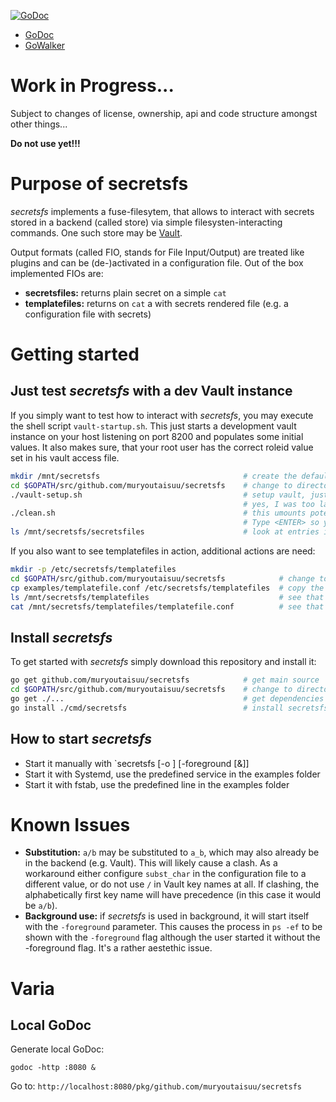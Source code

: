 [![GoDoc](https://godoc.org/github.com/muryoutaisuu/secretsfs?status.svg)](https://godoc.org/github.com/muryoutaisuu/secretsfs/pkg)

* [GoDoc](https://godoc.org/github.com/muryoutaisuu/secretsfs/pkg)
* [GoWalker](https://gowalker.org/github.com/muryoutaisuu/secretsfs/pkg)

# Work in Progress...

Subject to changes of license, ownership, api and code structure amongst other things...

**Do not use yet!!!**

# Purpose of secretsfs

_secretsfs_ implements a fuse-filesytem, that allows to interact with secrets stored in a backend (called store) via simple filesysten-interacting commands.
One such store may be [Vault](https://github.com/hashicorp/vault).

Output formats (called FIO, stands for File Input/Output) are treated like plugins and can be (de-)activated in a configuration file. Out of the box implemented FIOs are:

* **secretsfiles:** returns plain secret on a simple `cat`
* **templatefiles:** returns on `cat` a with secrets rendered file (e.g. a configuration file with secrets)

# Getting started

## Just test _secretsfs_ with a dev Vault instance

If you simply want to test how to interact with _secretsfs_, you may execute the shell script `vault-startup.sh`.
This just starts a development vault instance on your host listening on port 8200 and populates some initial values.
It also makes sure, that your root user has the correct roleid value set in his vault access file.

```bash
mkdir /mnt/secretsfs                                # create the default mountpoint
cd $GOPATH/src/github.com/muryoutaisuu/secretsfs    # change to directory
./vault-setup.sh                                    # setup vault, just following instructions on screen
                                                    # yes, I was too lazy to do some string parsing
./clean.sh                                          # this umounts potentially existing old mounts, build secretsfs anew and mounts it
                                                    # Type <ENTER> so you can see your prompt again
ls /mnt/secretsfs/secretsfiles                      # look at entries inside of that new secretsfs
```

If you also want to see templatefiles in action, additional actions are need:

```bash
mkdir -p /etc/secretsfs/templatefiles
cd $GOPATH/src/github.com/muryoutaisuu/secretsfs            # change to directory
cp examples/templatefile.conf /etc/secretsfs/templatefiles  # copy the template example to the templatefiles
ls /mnt/secretsfs/templatefiles                             # see that the newly copied file now gets listed
cat /mnt/secretsfs/templatefiles/templatefile.conf          # see that the secret is rendered upon this cat
```

## Install _secretsfs_

To get started with _secretsfs_ simply download this repository and install it:

```bash
go get github.com/muryoutaisuu/secretsfs            # get main source
cd $GOPATH/src/github.com/muryoutaisuu/secretsfs    # change to directory
go get ./...                                        # get dependencies
go install ./cmd/secretsfs                          # install secretsfs
```

## How to start *secretsfs*

* Start it manually with `secretsfs <mountpath> [-o <mountoptions>] [-foreground [&]]
* Start it with Systemd, use the predefined service in the examples folder
* Start it with fstab, use the predefined line in the examples folder

# Known Issues

* **Substitution:** `a/b` may be substituted to `a_b`, which may also already be in the backend (e.g. Vault). This will likely cause a clash. As a workaround either configure `subst_char` in the configuration file to a different value, or do not use `/` in Vault key names at all. If clashing, the alphabetically first key name will have precedence (in this case it would be `a/b`).
* **Background use:** if *secretsfs* is used in background, it will start itself with the `-foreground` parameter. This causes the process in `ps -ef` to be shown with the `-foreground` flag although the user started it without the -foreground flag. It's a rather aestethic issue.

# Varia

## Local GoDoc

Generate local GoDoc:

```
godoc -http :8080 &
```

Go to: `http://localhost:8080/pkg/github.com/muryoutaisuu/secretsfs`
